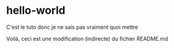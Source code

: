 # hello-world
C'est le tuto donc je ne sais pas vraiment quoi mettre

Voilà, ceci est une modification (indirecte) du fichier README.md
